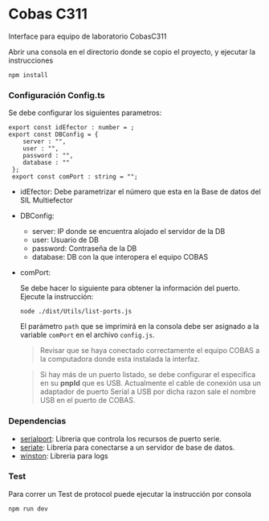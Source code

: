 # Cobas C311
Interface para equipo de laboratorio CobasC311

Abrir una consola en el directorio donde se copio el proyecto, y ejecutar la instrucciones 
```
npm install
```


### Configuración Config.ts

Se debe configurar los siguientes parametros:

```
export const idEfector : number = ; 
export const DBConfig = {
    server : "",
    user : "",
    password : "",
    database : ""
 };
 export const comPort : string = "";
```

+ idEfector: Debe parametrizar el número que esta en la Base de datos del SIL Multiefector
+ DBConfig:
    -   server: IP donde se encuentra alojado el servidor de la DB
    -   user: Usuario de DB
    -   password: Contraseña de la DB
    -   database: DB con la que interopera el equipo COBAS
+ comPort:

    Se debe hacer lo siguiente para obtener la información del puerto.
    Ejecute la instrucción: 
    ```
    node ./dist/Utils/list-ports.js
    ```

    El parámetro `path` que se imprimirá en la consola debe ser asignado a la variable `comPort` en el archivo `config.js`.


    > Revisar que se haya conectado correctamente el equipo COBAS a la computadora donde esta instalada la interfaz. 

    >Si hay más de un puerto listado, se debe configurar el especifica en su **pnpId** que es USB. Actualmente el cable de conexión usa un adaptador de puerto Serial a USB por dicha razon sale el nombre USB en el puerto de COBAS.

### Dependencias

+ [serialport](https://www.npmjs.com/package/serialport): Libreria que controla los recursos de puerto serie.
+ [seriate](https://www.npmjs.com/package/seriate): Libreria para conectarse a un servidor de base de datos.
+ [winston](https://www.npmjs.com/package/winston): Libreria para logs
 

 ### Test

 Para correr un Test de protocol puede ejecutar la instrucción por consola

 `npm run dev`